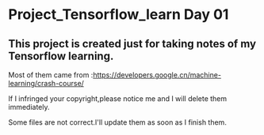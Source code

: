 # Project_Tensorflow_learn Day 01


## This project is created just for taking notes of my Tensorflow learning.

Most of them came from :https://developers.google.cn/machine-learning/crash-course/

If I infringed your copyright,please notice me and I will delete them immediately.

Some files are not correct.I'll update them as soon as I finish them.
